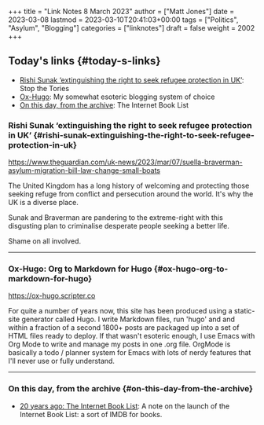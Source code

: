 +++
title = "Link Notes 8 March 2023"
author = ["Matt Jones"]
date = 2023-03-08
lastmod = 2023-03-10T20:41:03+00:00
tags = ["Politics", "Asylum", "Blogging"]
categories = ["linknotes"]
draft = false
weight = 2002
+++

## Today's links {#today-s-links}

-   [Rishi Sunak ‘extinguishing the right to seek refugee protection in UK’](/blog/links/2023/03/08#rishi-sunak-extinguishing-the-right-to-seek-refugee-protection-in-uk): Stop the Tories
-   [Ox-Hugo](/blog/links/2023/03/08#ox-hugo-org-to-markdown-for-hugo): My somewhat esoteric blogging system of choice
-   [On this day, from the archive](/blog/links/2023/03/08#on-this-day-from-the-archive): The Internet Book List

<!--more-->


### Rishi Sunak ‘extinguishing the right to seek refugee protection in UK’ {#rishi-sunak-extinguishing-the-right-to-seek-refugee-protection-in-uk}

<https://www.theguardian.com/uk-news/2023/mar/07/suella-braverman-asylum-migration-bill-law-change-small-boats>

The United Kingdom has a long history of welcoming and protecting those seeking refuge from conflict and persecution around the world. It's why the UK is a diverse place.

Sunak and Braverman are pandering to the extreme-right with this disgusting plan to criminalise desperate people seeking a better life.

Shame on all involved.

---


### Ox-Hugo: Org to Markdown for Hugo {#ox-hugo-org-to-markdown-for-hugo}

<https://ox-hugo.scripter.co>

For quite a number of years now, this site has been produced using a static-site generator called Hugo. I write Markdown files, run 'hugo' and and within a fraction of a second 1800+ posts are packaged up into a set of HTML files ready to deploy. If that wasn't esoteric enough, I use Emacs with Org Mode to write and manage my posts in one .org file. OrgMode is basically a todo / planner system for Emacs with lots of nerdy features that I'll never use or fully understand.

---


### On this day, from the archive {#on-this-day-from-the-archive}

-   [20 years ago: The Internet Book List](<https://mattjon.es/blog/2003/03/the-internet-book-list/>): A note on the launch of the Internet Book List: a sort of IMDB for books.


[//]: # "Exported with love from a post written in Org mode"
[//]: # "- https://github.com/kaushalmodi/ox-hugo"
